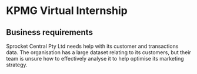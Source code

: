 # KPMG Virtual Internship


## Business requirements
Sprocket Central Pty Ltd needs help with its customer and transactions data. The organisation has a large dataset relating to its customers, but their team is unsure how to effectively analyse it to help optimise its marketing strategy. 








